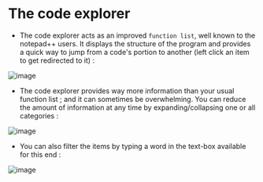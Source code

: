 # The code explorer #

* The code explorer acts as an improved `function list`, well known to the notepad++ users. It displays the structure of the program and provides a quick way to jump from a code's portion to another (left click an item to get redirected to it) :

![image](https://raw.githubusercontent.com/jcaillon/3P/gh-pages/content_images/256db7f8-8d57-11e5-9924-93fa3d87e83e.png)

* The code explorer provides way more information than your usual function list ; and it can sometimes be overwhelming. You can reduce the amount of information at any time by expanding/collapsing one or all categories :

![image](https://raw.githubusercontent.com/jcaillon/3P/gh-pages/content_images/5771f858-8d58-11e5-85f8-1b4e343da4b4.png)

* You can also filter the items by typing a word in the text-box available for this end :

![image](https://raw.githubusercontent.com/jcaillon/3P/gh-pages/content_images/8e34ca6e-8d58-11e5-9ffb-e954cb291fcc.png)
